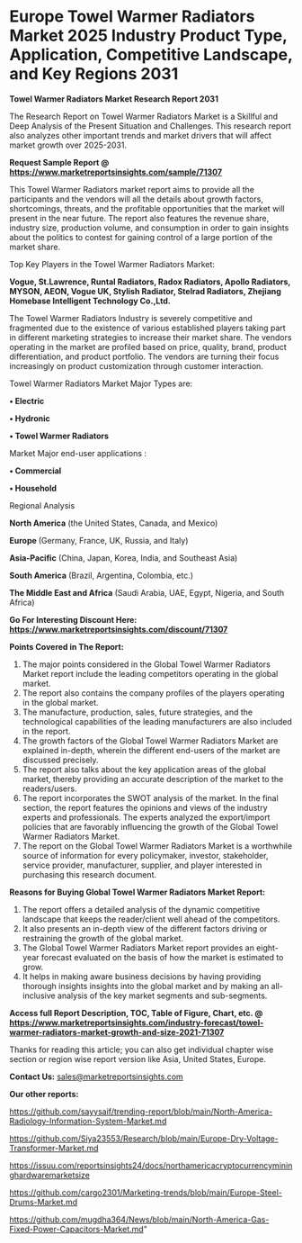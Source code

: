 # Europe Towel Warmer Radiators Market 2025 Industry Product Type, Application, Competitive Landscape, and Key Regions 2031

<strong>Towel Warmer Radiators Market Research Report 2031</strong>

The Research Report on Towel Warmer Radiators Market is a Skillful and Deep Analysis of the Present Situation and Challenges. This research report also analyzes other important trends and market drivers that will affect market growth over 2025-2031.

<strong>Request Sample Report @ <a href=https://www.marketreportsinsights.com/sample/71307>https://www.marketreportsinsights.com/sample/71307</a></strong>

This Towel Warmer Radiators market report aims to provide all the participants and the vendors will all the details about growth factors, shortcomings, threats, and the profitable opportunities that the market will present in the near future. The report also features the revenue share, industry size, production volume, and consumption in order to gain insights about the politics to contest for gaining control of a large portion of the market share.

Top Key Players in the Towel Warmer Radiators Market:

<strong>Vogue, St.Lawrence, Runtal Radiators, Radox Radiators, Apollo Radiators, MYSON, AEON, Vogue UK, Stylish Radiator, Stelrad Radiators, Zhejiang Homebase Intelligent Technology Co.,Ltd.</strong>

The Towel Warmer Radiators Industry is severely competitive and fragmented due to the existence of various established players taking part in different marketing strategies to increase their market share. The vendors operating in the market are profiled based on price, quality, brand, product differentiation, and product portfolio. The vendors are turning their focus increasingly on product customization through customer interaction.

Towel Warmer Radiators Market Major Types are:

<strong>• Electric

• Hydronic

• Towel Warmer Radiators</strong>

Market Major end-user applications :

<strong>• Commercial

• Household</strong>

Regional Analysis

</u><strong><b>North America</b></strong> (the United States, Canada, and Mexico)

<strong><b>Europe </b></strong>(Germany, France, UK, Russia, and Italy)

<strong><b>Asia-Pacific</b></strong> (China, Japan, Korea, India, and Southeast Asia)

<strong><b>South America</b></strong> (Brazil, Argentina, Colombia, etc.)

<strong><b>The Middle East and Africa</b></strong> (Saudi Arabia, UAE, Egypt, Nigeria, and South Africa)

<strong>Go For Interesting Discount Here: <a href=https://www.marketreportsinsights.com/discount/71307>https://www.marketreportsinsights.com/discount/71307</a></strong>

<strong>Points Covered in The Report:</strong>
<ol>
  <li>The major points considered in the Global Towel Warmer Radiators Market report include the leading competitors operating in the global market.</li>
  <li>The report also contains the company profiles of the players operating in the global market.</li>
  <li>The manufacture, production, sales, future strategies, and the technological capabilities of the leading manufacturers are also included in the report.</li>
  <li>The growth factors of the Global Towel Warmer Radiators Market are explained in-depth, wherein the different end-users of the market are discussed precisely.</li>
  <li>The report also talks about the key application areas of the global market, thereby providing an accurate description of the market to the readers/users.</li>
  <li>The report incorporates the SWOT analysis of the market. In the final section, the report features the opinions and views of the industry experts and professionals. The experts analyzed the export/import policies that are favorably influencing the growth of the Global Towel Warmer Radiators Market.</li>
  <li>The report on the Global Towel Warmer Radiators Market is a worthwhile source of information for every policymaker, investor, stakeholder, service provider, manufacturer, supplier, and player interested in purchasing this research document.</li>
</ol>
<strong>Reasons for Buying Global Towel Warmer Radiators Market Report:</strong>

<ol>
  <li>The report offers a detailed analysis of the dynamic competitive landscape that keeps the reader/client well ahead of the competitors.</li>
  <li>It also presents an in-depth view of the different factors driving or restraining the growth of the global market.</li>
  <li>The Global Towel Warmer Radiators Market report provides an eight-year forecast evaluated on the basis of how the market is estimated to grow.</li>
  <li>It helps in making aware business decisions by having providing thorough insights insights into the global market and by making an all-inclusive analysis of the key market segments and sub-segments.</li>
</ol>
<strong>Access full Report Description, TOC, Table of Figure, Chart, etc. @ <a href=https://www.marketreportsinsights.com/industry-forecast/towel-warmer-radiators-market-growth-and-size-2021-71307>https://www.marketreportsinsights.com/industry-forecast/towel-warmer-radiators-market-growth-and-size-2021-71307</a></strong>


Thanks for reading this article; you can also get individual chapter wise section or region wise report version like Asia, United States, Europe.

<strong>Contact Us:</strong>
sales@marketreportsinsights.com

<strong>Our other reports:</strong>

<a href=https://github.com/sayysaif/trending-report/blob/main/North-America-Radiology-Information-System-Market.md>https://github.com/sayysaif/trending-report/blob/main/North-America-Radiology-Information-System-Market.md</a>

<a href=https://github.com/Siya23553/Research/blob/main/Europe-Dry-Voltage-Transformer-Market.md>https://github.com/Siya23553/Research/blob/main/Europe-Dry-Voltage-Transformer-Market.md</a>

<a href=https://issuu.com/reportsinsights24/docs/northamericacryptocurrencymininghardwaremarketsize>https://issuu.com/reportsinsights24/docs/northamericacryptocurrencymininghardwaremarketsize</a>

<a href=https://github.com/cargo2301/Marketing-trends/blob/main/Europe-Steel-Drums-Market.md>https://github.com/cargo2301/Marketing-trends/blob/main/Europe-Steel-Drums-Market.md</a>

<a href=https://github.com/mugdha364/News/blob/main/North-America-Gas-Fixed-Power-Capacitors-Market.md>https://github.com/mugdha364/News/blob/main/North-America-Gas-Fixed-Power-Capacitors-Market.md</a>"
